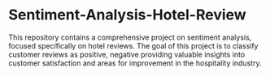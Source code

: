 # Sentiment-Analysis-Hotel-Review
This repository contains a comprehensive project on sentiment analysis, focused specifically on hotel reviews. The goal of this project is to classify customer reviews as positive, negative providing valuable insights into customer satisfaction and areas for improvement in the hospitality industry.
